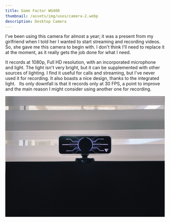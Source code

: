 ```yaml
---
title: Game Factor WG400 
thumbnail: /assets/img/uses/camera-2.webp
description: Desktop Camera
---
```


I've been using this camera for almost a year; it was a present from my girlfriend when I told her I wanted to start streaming and recording videos. So, she gave me this camera to begin with. I don't think I'll need to replace it at the moment, as it really gets the job done for what I need.


It records at 1080p, Full HD resolution, with an incorporated microphone and light. The light isn't very bright, but it can be supplemented with other sources of lighting. I find it useful for calls and streaming, but I've never used it for recording. It also boasts a nice design, thanks to the integrated light.
 
Its only downfall is that it records only at 30 FPS, a point to improve and the main reason I might consider using another one for recording.

![camera-1.webp](/assets/img/uses/camera-1.webp)
